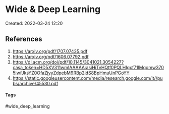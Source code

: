# Wide & Deep Learning
Created: 2022-03-24 12:20

## References
1. https://arxiv.org/pdf/1707.07435.pdf
2. https://arxiv.org/pdf/1606.07792.pdf
3. https://dl.acm.org/doi/pdf/10.1145/3041021.3054227?casa_token=HD5XV311wmIAAAAA:asiHiTvHQtf0PQLHIgxf71lMqomw3705lwfJksYZ0OfaZjyyZdpebM9RBp2ldS8BpHmuUnPGoYY
4. https://static.googleusercontent.com/media/research.google.com/it//pubs/archive/45530.pdf


#### Tags
#wide_deep_learning
